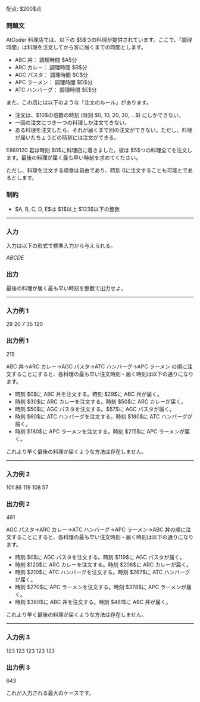 
<div>

<span>

<span>

<p>
﻿配点: $200$点
</p>

<div>

<section>

### **問題文**

<p>
AtCoder 料理店では、以下の $5$つの料理が提供されています。ここで、「調理時間」は料理を注文してから客に届くまでの時間とします。  
</p>

<ul>

<li>
ABC 丼： 調理時間 $A$分
</li>

<li>
ARC カレー： 調理時間 $B$分
</li>

<li>
AGC パスタ： 調理時間 $C$分
</li>

<li>
APC ラーメン： 調理時間 $D$分
</li>

<li>
ATC ハンバーグ： 調理時間 $E$分
</li>

</ul>

<p>
また、この店には以下のような「注文のルール」があります。  
</p>

<ul>

<li>
注文は、$10$の倍数の時刻 (時刻 $0, 10, 20, 30, ...$) にしかできない。
</li>

<li>
一回の注文につき一つの料理しか注文できない。
</li>

<li>
ある料理を注文したら、それが届くまで別の注文ができない。ただし、料理が届いたちょうどの時刻には注文ができる。
</li>

</ul>

<p>
E869120 君は時刻 $0$に料理店に着きました。彼は $5$つの料理全てを注文します。最後の料理が届く最も早い時刻を求めてください。

ただし、料理を注文する順番は自由であり、時刻 $0$に注文することも可能とであるとします。  
</p>

</section>

</div>

<div>

<section>

### **制約**

<ul>

<li>
$A, B, C, D, E$は $1$以上 $123$以下の整数
</li>

</ul>

</section>

</div>

---

<div>

<div>

<section>

### **入力**

<p>
入力は以下の形式で標準入力から与えられる。  
</p>

<div>

$A$$B$$C$$D$$E$
</div>

</section>

</div>

<div>

<section>

### **出力**

<p>
最後の料理が届く最も早い時刻を整数で出力せよ。  
</p>

</section>

</div>

</div>

---

<div>

<section>

### **入力例 1**

<div>

29
20
7
35
120

</div>

</section>

</div>

<div>

<section>

### **出力例 1**

<div>

215

</div>

<p>
ABC 丼→ARC カレー→AGC パスタ→ATC ハンバーグ→APC ラーメン の順に注文することにすると、各料理の最も早い注文時刻・届く時刻は以下の通りになります。  
</p>

<ul>

<li>
時刻 $0$に ABC 丼を注文する。時刻 $29$に ABC 丼が届く。
</li>

<li>
時刻 $30$に ARC カレーを注文する。時刻 $50$に ARC カレーが届く。
</li>

<li>
時刻 $50$に AGC パスタを注文する。$57$に AGC パスタが届く。
</li>

<li>
時刻 $60$に ATC ハンバーグを注文する。時刻 $180$に ATC ハンバーグが届く。
</li>

<li>
時刻 $180$に APC ラーメンを注文する。時刻 $215$に APC ラーメンが届く。
</li>

</ul>

<p>
これより早く最後の料理が届くような方法は存在しません。  
</p>

</section>

</div>

---

<div>

<section>

### **入力例 2**

<div>

101
86
119
108
57

</div>

</section>

</div>

<div>

<section>

### **出力例 2**

<div>

481

</div>

<p>
AGC パスタ→ARC カレー→ATC ハンバーグ→APC ラーメン→ABC 丼の順に注文することにすると、各料理の最も早い注文時刻・届く時刻は以下の通りになります。  
</p>

<ul>

<li>
時刻 $0$に AGC パスタを注文する。時刻 $119$に AGC パスタが届く。
</li>

<li>
時刻 $120$に ARC カレーを注文する。時刻 $206$に ARC カレーが届く。
</li>

<li>
時刻 $210$に ATC ハンバーグを注文する。時刻 $267$に ATC ハンバーグが届く。
</li>

<li>
時刻 $270$に APC ラーメンを注文する。時刻 $378$に APC ラーメンが届く。
</li>

<li>
時刻 $380$に ABC 丼を注文する。時刻 $481$に ABC 丼が届く。
</li>

</ul>

<p>
これより早く最後の料理が届くような方法は存在しません。  
</p>

</section>

</div>

---

<div>

<section>

### **入力例 3**

<div>

123
123
123
123
123

</div>

</section>

</div>

<div>

<section>

### **出力例 3**

<div>

643

</div>

<p>
これが入力される最大のケースです。  
</p>

</section>

</div>

</span>

</span>

</div>
